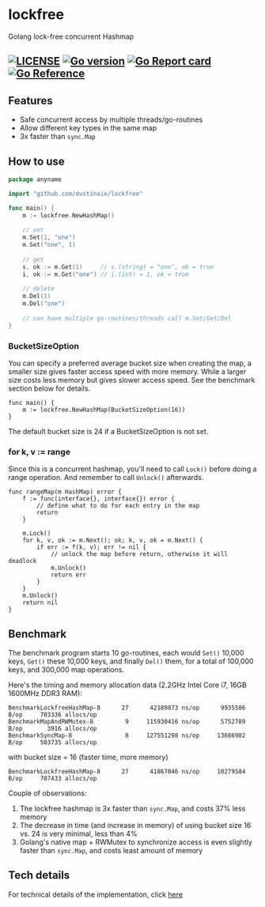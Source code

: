 # lockfree
Golang lock-free concurrent Hashmap

[![LICENSE](https://img.shields.io/badge/License-Apache%202.0-turquise.svg)](LICENSE)
[![Go version](https://img.shields.io/badge/Go-1.14.4-turquise.svg)]()
[![Go Report card](https://goreportcard.com/badge/github.com/dustinxie/lockfree)](https://goreportcard.com/report/github.com/dustinxie/lockfree)
[![Go Reference](https://pkg.go.dev/badge/github.com/dustinxie/lockfree.svg)](https://pkg.go.dev/github.com/dustinxie/lockfree)
---
## Features
- Safe concurrent access by multiple threads/go-routines
- Allow different key types in the same map
- 3x faster than `sync.Map`

## How to use
```go
package anyname

import "github.com/dustinxie/lockfree"

func main() {
	m := lockfree.NewHashMap()
	
	// set
	m.Set(1, "one")
	m.Set("one", 1)
	
	// get
	s, ok := m.Get(1)     // s.(string) = "one", ok = true
	i, ok := m.Get("one") // i.(int) = 1, ok = true
	
	// delete
	m.Del(1)
	m.Del("one")
	
	// can have multiple go-routines/threads call m.Set/Get/Del
}
```

### BucketSizeOption
You can specify a preferred average bucket size when creating the map, a smaller
size gives faster access speed with more memory. While a larger size costs less 
memory but gives slower access speed. See the benchmark section below for details.

```
func main() {
	m := lockfree.NewHashMap(BucketSizeOption(16))
}
```
The default bucket size is 24 if a BucketSizeOption is not set.

### for k, v := range
Since this is a concurrent hashmap, you'll need to call `Lock()` before doing a
range operation. And remember to call `Unlock()` afterwards.
```
func rangeMap(m HashMap) error {
    f := func(interface{}, interface{}) error {
        // define what to do for each entry in the map
        return
    }
    
	m.Lock()
	for k, v, ok := m.Next(); ok; k, v, ok = m.Next() {
	    if err := f(k, v); err != nil {
	        // unlock the map before return, otherwise it will deadlock
	        m.Unlock()
	        return err
	    } 
	}
	m.Unlock()
	return nil
}
```
 
## Benchmark
The benchmark program starts 10 go-routines, each would `Set()` 10,000 keys,
`Get()` these 10,000 keys, and finally `Del()` them, for a total of 100,000
keys, and 300,000 map operations.

Here's the timing and memory allocation data (2.2GHz Intel Core i7, 16GB
1600MHz DDR3 RAM):

```
BenchmarkLockfreeHashMap-8      27      42189873 ns/op      9935506 B/op     703336 allocs/op
BenchmarkMapAndRWMutex-8         9     115930416 ns/op      5752789 B/op       3916 allocs/op
BenchmarkSyncMap-8               8     127551298 ns/op     13686902 B/op     503735 allocs/op
```
with bucket size = 16 (faster time, more memory)
```
BenchmarkLockfreeHashMap-8      27      41867046 ns/op     10279584 B/op     707433 allocs/op
```
Couple of observations:
1. The lockfree hashmap is 3x faster than `sync.Map`, and costs 37% less memory
2. The decrease in time (and increase in memory) of using bucket size 16 vs. 24
is very minimal, less than 4%
3. Golang's native map + RWMutex to synchronize access is even slightly faster
than `sync.Map`, and costs least amount of memory

## Tech details
For technical details of the implementation, click [here](/technical.md)
